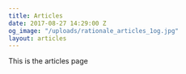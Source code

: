```yaml
---
title: Articles
date: 2017-08-27 14:29:00 Z
og_image: "/uploads/rationale_articles_1og.jpg"
layout: articles
---
```


This is the articles page
